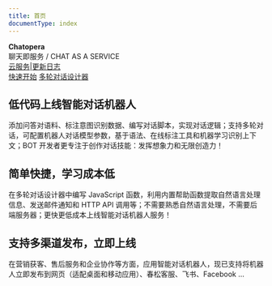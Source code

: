 ```yaml
---
title: 首页
documentType: index
---
```


<style type="text/css">
footer{
  position: relative;
}
</style>

<div class="hero">
  <div class="wrap">
    <div class="text">
      <strong>Chatopera</strong>
    </div>
    <div class="minitext">
    聊天即服务 / CHAT AS A SERVICE
    </div>
    <div class="buttons-unit-small">
      <a class="version-link" href="https://bot.chatopera.com">云服务</a><span>|</span><a class="github-link" href= https://status.chatopera.com">更新日志</a>
    </div>
    <div class="buttons-unit">
      <a href="/products/chatbot-platform/index.html" class="button"><i class="glyphicon glyphicon-send"></i>快速开始</a>
      <a href="/products/chatbot-platform/howto-guides/cde-install.html" class="button"><i class="glyphicon glyphicon-download"></i>多轮对话设计器</a>
    </div>
  </div>
</div>
<div class="key-section">
  <div class="container">
    <div class="row">
      <div class="col-md-8 col-md-offset-2 text-center">
        <i class="glyphicon glyphicon-magnet"></i>
        <section>
          <h2>低代码上线智能对话机器人</h2>
          <p class="lead">添加问答对语料、标注意图识别数据、编写对话脚本，实现对话逻辑；支持多轮对话，可配置机器人对话模型参数，基于语法、在线标注工具和机器学习识别上下文；BOT 开发者更专注于创作对话技能：发挥想象力和无限创造力！</p>
        </section>
      </div>
    </div>
  </div>
</div>
<div class="counter-key-section">
  <div class="container">
    <div class="row">
      <div class="col-md-8 col-md-offset-2 text-center">
        <i class="glyphicon glyphicon-leaf"></i>
        <section>
          <h2>简单快捷，学习成本低</h2>
          <p class="lead">在多轮对话设计器中编写 JavaScript 函数，利用内置帮助函数提取自然语言处理信息、发送邮件通知和 HTTP API 调用等；不需要熟悉自然语言处理，不需要后端服务器；更快更低成本上线智能对话机器人服务！</p>
        </section>
      </div>
    </div>
  </div>
</div>
<div class="key-section">
  <div class="container content">
    <div class="row">
      <div class="col-md-8 col-md-offset-2 text-center">
        <i class="glyphicon glyphicon-flash"></i>
        <section>
          <h2>支持多渠道发布，立即上线</h2>
          <p class="lead">在营销获客、售后服务和企业协作等方面，应用智能对话机器人，现已支持将机器人立即发布到网页（适配桌面和移动应用）、春松客服、飞书、Facebook ... </p>
        </section>
      </div>
    </div>
  </div>
</div>
